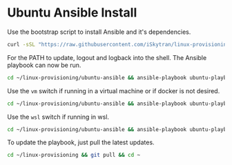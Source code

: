 # Ubuntu Ansible Install

Use the bootstrap script to install Ansible and it's dependencies.

```sh
curl -sSL "https://raw.githubusercontent.com/iSkytran/linux-provisioning/main/ubuntu-ansible/ubuntu-bootstrap.sh" | bash -s
```

For the PATH to update, logout and logback into the shell. The Ansible playbook can now be run.

```sh
cd ~/linux-provisioning/ubuntu-ansible && ansible-playbook ubuntu-playbook.yml -e "system=full" --ask-become-pass
```

Use the `vm` switch if running in a virtual machine or if docker is not desired.

```sh
cd ~/linux-provisioning/ubuntu-ansible && ansible-playbook ubuntu-playbook.yml -e "system=vm" --ask-become-pass
```

Use the `wsl` switch if running in wsl.

```sh
cd ~/linux-provisioning/ubuntu-ansible && ansible-playbook ubuntu-playbook.yml -e "system=wsl" --ask-become-pass
```

To update the playbook, just pull the latest updates.

```sh
cd ~/linux-provisioning && git pull && cd ~
```

